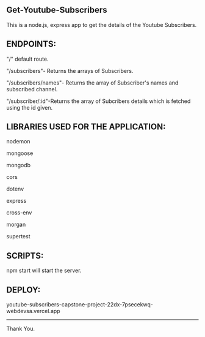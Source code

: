 Get-Youtube-Subscribers
-----------------------
This is a node.js, express app to get the details of the Youtube Subscribers.

ENDPOINTS:
----------

"/" default route.

"/subscribers"- Returns the arrays of Subscribers.

"/subscribers/names"- Returns the array of Subscriber's names and subscribed channel.

"/subscriber/:id"-Returns the array of Subcribers details which is fetched using the id given.


LIBRARIES USED FOR THE APPLICATION:
-----------------------------------

nodemon

mongoose

mongodb

cors

dotenv

express

cross-env

morgan

supertest

SCRIPTS:
--------

npm start will start the server.

DEPLOY:
-------
youtube-subscribers-capstone-project-22dx-7psecekwq-webdevsa.vercel.app


-----------------------------------------------------------------------------------------

Thank You.




